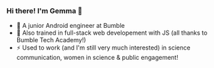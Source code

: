 ### Hi there! I'm Gemma 👋

- 🐝  A junior Android engineer at Bumble
- 🌱  Also trained in full-stack web developement with JS (all thanks to Bumble Tech Academy!)
- ⚡   Used to work (and I'm still very much interested) in science communication, women in science & public engagement!

<!--
**switcherette/switcherette** is a ✨ _special_ ✨ repository because its `README.md` (this file) appears on your GitHub profile.

Here are some ideas to get you started:

- 🔭 I’m currently working on ...
- 🌱 I’m currently learning ...
- 👯 I’m looking to collaborate on ...
- 🤔 I’m looking for help with ...
- 💬 Ask me about ...
- 📫 How to reach me: ...
- 😄 Pronouns: ...
- ⚡ Fun fact: ...
- 🔭
-->
